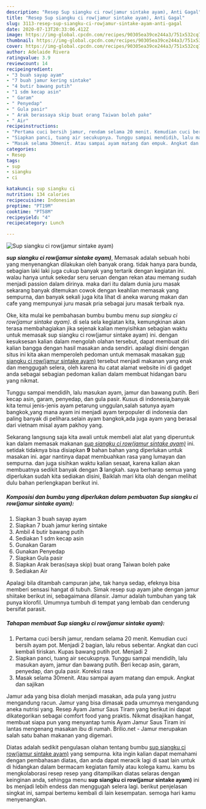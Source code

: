 ```yaml
---
description: "Resep Sup siangku ci row(jamur sintake ayam), Anti Gagal"
title: "Resep Sup siangku ci row(jamur sintake ayam), Anti Gagal"
slug: 3113-resep-sup-siangku-ci-rowjamur-sintake-ayam-anti-gagal
date: 2020-07-13T20:33:06.412Z
image: https://img-global.cpcdn.com/recipes/90305ea39ce244a3/751x532cq70/sup-siangku-ci-rowjamur-sintake-ayam-foto-resep-utama.jpg
thumbnail: https://img-global.cpcdn.com/recipes/90305ea39ce244a3/751x532cq70/sup-siangku-ci-rowjamur-sintake-ayam-foto-resep-utama.jpg
cover: https://img-global.cpcdn.com/recipes/90305ea39ce244a3/751x532cq70/sup-siangku-ci-rowjamur-sintake-ayam-foto-resep-utama.jpg
author: Adelaide Rivera
ratingvalue: 3.9
reviewcount: 14
recipeingredient:
- "3 buah sayap ayam"
- "7 buah jamur kering sintake"
- "4 butir bawang putih"
- "1 sdm kecap asin"
- " Garam"
- " Penyedap"
- " Gula pasir"
- " Arak berassaya skip buat orang Taiwan boleh pake"
- " Air"
recipeinstructions:
- "Pertama cuci bersih jamur, rendam selama 20 menit. Kemudian cuci bersih ayam pot. Menjadi 2 bagian, lalu rebus sebentar. Angkat dan cuci kembali tiriskan. Kupas bawang putih pot. Menjadi 2"
- "Siapkan panci, tuang air secukupnya. Tunggu sampai mendidih, lalu masukan ayam, jamur dan bawang putih. Beri kecap asin, garam, penyedap, dan gula pasir. Koreksi rasa"
- "Masak selama 30menit. Atau sampai ayam matang dan empuk. Angkat dan sajikan"
categories:
- Resep
tags:
- sup
- siangku
- ci

katakunci: sup siangku ci 
nutrition: 134 calories
recipecuisine: Indonesian
preptime: "PT19M"
cooktime: "PT58M"
recipeyield: "4"
recipecategory: Lunch

---
```



![Sup siangku ci row(jamur sintake ayam)](https://img-global.cpcdn.com/recipes/90305ea39ce244a3/751x532cq70/sup-siangku-ci-rowjamur-sintake-ayam-foto-resep-utama.jpg)

<b><i>sup siangku ci row(jamur sintake ayam)</i></b>, Memasak adalah sebuah hobi yang menyenangkan dilakukan oleh banyak orang. tidak hanya para bunda, sebagian laki laki juga cukup banyak yang tertarik dengan kegiatan ini. walau hanya untuk sekedar seru seruan dengan rekan atau memang sudah menjadi passion dalam dirinya. maka dari itu dalam dunia juru masak sekarang banyak ditemukan cowok dengan keahlian memasak yang sempurna, dan banyak sekali juga kita lihat di aneka warung makan dan cafe yang mempunyai juru masak pria sebagai juru masak terbaik nya.

Oke, kita mulai ke pembahasan bumbu bumbu menu <i>sup siangku ci row(jamur sintake ayam)</i>. di sela sela kegiatan kita, kemungkinan akan terasa membahagiakan jika sejenak kalian menyisihkan sebagian waktu untuk memasak sup siangku ci row(jamur sintake ayam) ini. dengan kesuksesan kalian dalam mengolah olahan tersebut, dapat membuat diri kalian bangga dengan hasil masakan anda sendiri. apalagi disini dengan situs ini kita akan memperoleh pedoman untuk memasak masakan <u>sup siangku ci row(jamur sintake ayam)</u> tersebut menjadi makanan yang enak dan menggugah selera, oleh karena itu catat alamat website ini di gadget anda sebagai sebagian pedoman kalian dalam membuat hidangan baru yang nikmat.

Tunggu sampai mendidih, lalu masukan ayam, jamur dan bawang putih. Beri kecap asin, garam, penyedap, dan gula pasir. Kusus di indonesia,banyak kita temui jenis-jenis ayam petarung unggulan,salah satunya ayam bangkok,yang mana ayam ini menjadi ayam terpopuler di indonesia dan paling banyak di pelihara.selain ayam bangkok,ada juga ayam yang berasal dari vietnam misal ayam pakhoy yang.


Sekarang langsung saja kita awali untuk membeli alat alat yang diperuntuk kan dalam memasak makanan <u><i>sup siangku ci row(jamur sintake ayam)</i></u> ini. setidak tidaknya bisa disiapkan <b>9</b> bahan bahan yang diperlukan untuk masakan ini. agar nantinya dapat membuahkan rasa yang lumayan dan sempurna. dan juga sisihkan waktu kalian sesaat, karena kalian akan membuatnya sedikit banyak dengan <b>3</b> langkah. saya berharap semua yang diperlukan sudah kita sediakan disini, Baiklah mari kita olah dengan melihat dulu bahan perlengkapan berikut ini.

<!--inarticleads1-->

##### Komposisi dan bumbu yang diperlukan dalam pembuatan Sup siangku ci row(jamur sintake ayam):

1. Siapkan 3 buah sayap ayam
1. Siapkan 7 buah jamur kering sintake
1. Ambil 4 butir bawang putih
1. Sediakan 1 sdm kecap asin
1. Gunakan  Garam
1. Gunakan  Penyedap
1. Siapkan  Gula pasir
1. Siapkan  Arak beras(saya skip) buat orang Taiwan boleh pake
1. Sediakan  Air


Apalagi bila ditambah campuran jahe, tak hanya sedap, efeknya bisa memberi sensasi hangat di tubuh. Simak resep sup ayam jahe dengan jamur shiitake berikut ini, sebagaimana dilansir. Jamur adalah tumbuhan yang tak punya klorofil. Umumnya tumbuh di tempat yang lembab dan cenderung bersifat parasit. 

<!--inarticleads2-->

##### Tahapan membuat Sup siangku ci row(jamur sintake ayam):

1. Pertama cuci bersih jamur, rendam selama 20 menit. Kemudian cuci bersih ayam pot. Menjadi 2 bagian, lalu rebus sebentar. Angkat dan cuci kembali tiriskan. Kupas bawang putih pot. Menjadi 2
1. Siapkan panci, tuang air secukupnya. Tunggu sampai mendidih, lalu masukan ayam, jamur dan bawang putih. Beri kecap asin, garam, penyedap, dan gula pasir. Koreksi rasa
1. Masak selama 30menit. Atau sampai ayam matang dan empuk. Angkat dan sajikan


Jamur ada yang bisa diolah menjadi masakan, ada pula yang justru mengandung racun. Jamur yang bisa dimasak pada umumnya mengandung aneka nutrisi yang. Resep Ayam Jamur Saus Tiram yang berikut ini dapat dikategorikan sebagai comfort food yang praktis. Nikmat disajikan hangat, membuat siapa pun yang menyantap tumis Ayam Jamur Saus Tiram ini lantas mengenang masakan ibu di rumah. Brilio.net - Jamur merupakan salah satu bahan makanan yang digemari. 

Diatas adalah sedikit pengulasan olahan tentang bumbu <u>sup siangku ci row(jamur sintake ayam)</u> yang sempurna. kita ingin kalian dapat memahami dengan pembahasan diatas, dan anda dapat meracik lagi di saat lain untuk di hidangkan dalam bermacam kegiatan family atau kolega kamu. kamu bs mengkolaborasi resep resep yang ditampilkan diatas selaras dengan keinginan anda, sehingga menu <b>sup siangku ci row(jamur sintake ayam)</b> ini bs menjadi lebih endess dan menggugah selera lagi. berikut penjelasan singkat ini, sampai bertemu kembali di lain kesempatan. semoga hari kamu menyenangkan.
